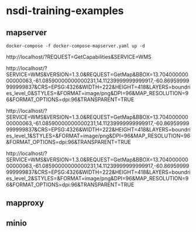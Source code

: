 # nsdi-training-examples

## mapserver

```docker
docker-compose -f docker-compose-mapserver.yaml up -d
```

http://localhost/?REQUEST=GetCapabilities&SERVICE=WMS

http://localhost/?SERVICE=WMS&VERSION=1.3.0&REQUEST=GetMap&BBOX=13.70400000000000063,-61.08590000000000231,14.11239999999999917,-60.86959999999999837&CRS=EPSG:4326&WIDTH=222&HEIGHT=418&LAYERS=boundries_level_0&STYLES=&FORMAT=image/png&DPI=96&MAP_RESOLUTION=96&FORMAT_OPTIONS=dpi:96&TRANSPARENT=TRUE

http://localhost/?SERVICE=WMS&VERSION=1.3.0&REQUEST=GetMap&BBOX=13.70400000000000063,-61.08590000000000231,14.11239999999999917,-60.86959999999999837&CRS=EPSG:4326&WIDTH=222&HEIGHT=418&LAYERS=boundries_level_1&STYLES=&FORMAT=image/png&DPI=96&MAP_RESOLUTION=96&FORMAT_OPTIONS=dpi:96&TRANSPARENT=TRUE

http://localhost/?SERVICE=WMS&VERSION=1.3.0&REQUEST=GetMap&BBOX=13.70400000000000063,-61.08590000000000231,14.11239999999999917,-60.86959999999999837&CRS=EPSG:4326&WIDTH=222&HEIGHT=418&LAYERS=boundries_level_2&STYLES=&FORMAT=image/png&DPI=96&MAP_RESOLUTION=96&FORMAT_OPTIONS=dpi:96&TRANSPARENT=TRUE

## mapproxy

## minio

